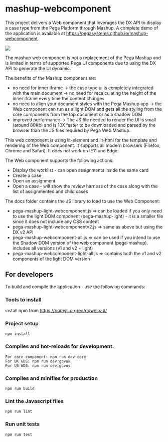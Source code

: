 # mashup-webcomponent

This project delivers a Web component that leverages the DX API to display a case type from the Pega Platform through Mashup. A complete demo of the application is available at https://pegasystems.github.io/mashup-webcomponent.

![](https://github.com/pegasystems/mashup-webcomponent/workflows/Main%20workflow/badge.svg)

The mashup web component is not a replacement of the Pega Mashup and is limited in terms of supported Pega UI components due to using the DX API to generate the UI dynamic.

The benefits of the Mashup component are:

- no need for inner iframe
  -> the case type ui is completely integrated with the main document
  -> no need for recalculating the height of the inner iframe every time the content changes
- no need to align your document styles with the Pega Mashup app
  -> the Web component can run as a light DOM and gets all the styling from the core components from the top document or as a shadow DOM
- improved performance
  -> The JS file needed to render the UI is small (around 80Kb) and is 10X faster to be downloaded and parsed by the browser than the JS files required by Pega Web Mashup.

This web component is using lit-element and lit-html for the template and rendering of the Web component. It supports all modern browsers (Firefox, Chrome and Safari). It does not work on IE11 and Edge.

The Web component supports the following actions:

- Display the worklist - can open assignments inside the same card
- Create a case
- Open an assignment
- Open a case - will show the review harness of the case along with the list of assignmented and child cases

The docs folder contains the JS library to load to use the Web Component:

- pega-mashup-light-webcomponent.js => can be loaded if you only need to use the light DOM component (pega-mashup-light) - it is a smaller file since it does not include any CSS content
- pega-mashup-light-webcomponentv2.js => same as above but using the DX v2 API
- pega-mashup-webcomponent-all.js => can be used if you intend to use the Shadow DOM version of the web component (pega-mashup). includes all versions (v1 and v2 + light)
- pega-mashup-webcomponent-light-all.js => contains both the v1 and v2 components of the light DOM version

## For developers

To build and compile the application - use the following commands:

### Tools to install

install npm from https://nodejs.org/en/download/

### Project setup

```
npm install
```

### Compiles and hot-reloads for development.

```
For core component: npm run dev:core
For UK GDS: npm run dev:govuk
For US WDS: npm run dev:govus
```

### Compiles and minifies for production

```
npm run build
```

### Lint the Javascript files

```
npm run lint
```

### Run unit tests

```
npm run test
```
